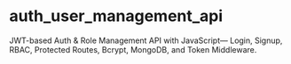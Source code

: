 # auth_user_management_api
JWT-based Auth &amp; Role Management API with JavaScript— Login, Signup, RBAC, Protected Routes, Bcrypt, MongoDB, and Token Middleware.
